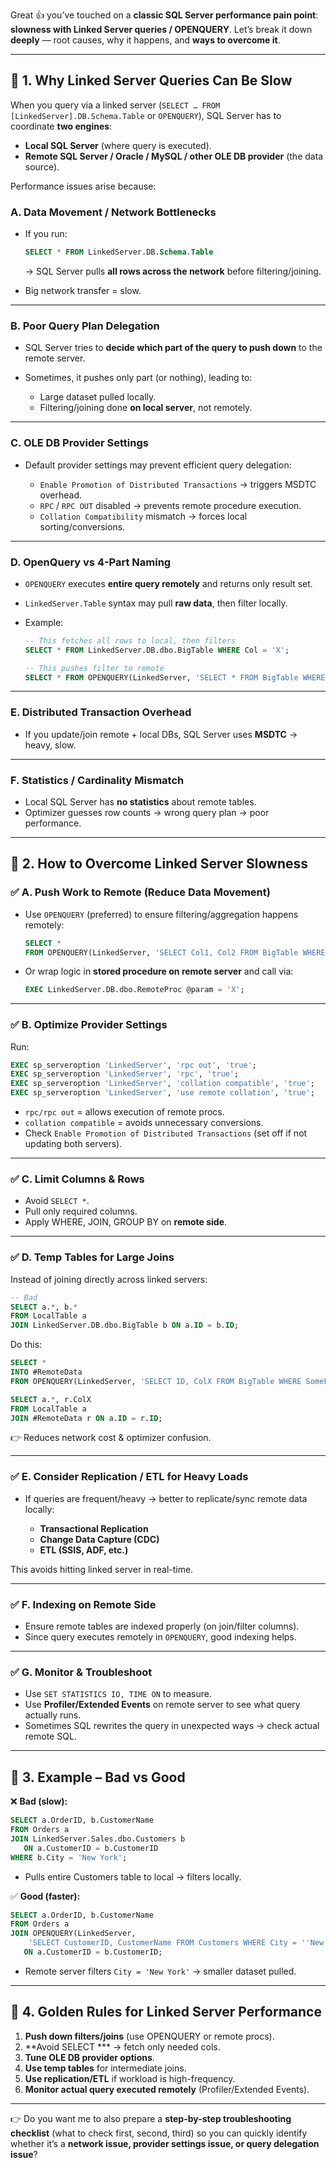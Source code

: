 Great 👍 you’ve touched on a **classic SQL Server performance pain point**: **slowness with Linked Server queries / OPENQUERY**.
Let’s break it down **deeply** — root causes, why it happens, and **ways to overcome it**.

---

## 🔹 1. Why Linked Server Queries Can Be Slow

When you query via a linked server (`SELECT … FROM [LinkedServer].DB.Schema.Table` or `OPENQUERY`), SQL Server has to coordinate **two engines**:

* **Local SQL Server** (where query is executed).
* **Remote SQL Server / Oracle / MySQL / other OLE DB provider** (the data source).

Performance issues arise because:

### **A. Data Movement / Network Bottlenecks**

* If you run:

  ```sql
  SELECT * FROM LinkedServer.DB.Schema.Table
  ```

  → SQL Server pulls **all rows across the network** before filtering/joining.
* Big network transfer = slow.

---

### **B. Poor Query Plan Delegation**

* SQL Server tries to **decide which part of the query to push down** to the remote server.
* Sometimes, it pushes only part (or nothing), leading to:

  * Large dataset pulled locally.
  * Filtering/joining done **on local server**, not remotely.

---

### **C. OLE DB Provider Settings**

* Default provider settings may prevent efficient query delegation:

  * `Enable Promotion of Distributed Transactions` → triggers MSDTC overhead.
  * `RPC` / `RPC OUT` disabled → prevents remote procedure execution.
  * `Collation Compatibility` mismatch → forces local sorting/conversions.

---

### **D. OpenQuery vs 4-Part Naming**

* `OPENQUERY` executes **entire query remotely** and returns only result set.
* `LinkedServer.Table` syntax may pull **raw data**, then filter locally.
* Example:

  ```sql
  -- This fetches all rows to local, then filters
  SELECT * FROM LinkedServer.DB.dbo.BigTable WHERE Col = 'X';

  -- This pushes filter to remote
  SELECT * FROM OPENQUERY(LinkedServer, 'SELECT * FROM BigTable WHERE Col = ''X''');
  ```

---

### **E. Distributed Transaction Overhead**

* If you update/join remote + local DBs, SQL Server uses **MSDTC** → heavy, slow.

---

### **F. Statistics / Cardinality Mismatch**

* Local SQL Server has **no statistics** about remote tables.
* Optimizer guesses row counts → wrong query plan → poor performance.

---

## 🔹 2. How to Overcome Linked Server Slowness

### ✅ **A. Push Work to Remote (Reduce Data Movement)**

* Use `OPENQUERY` (preferred) to ensure filtering/aggregation happens remotely:

  ```sql
  SELECT * 
  FROM OPENQUERY(LinkedServer, 'SELECT Col1, Col2 FROM BigTable WHERE Col2 = ''X''');
  ```

* Or wrap logic in **stored procedure on remote server** and call via:

  ```sql
  EXEC LinkedServer.DB.dbo.RemoteProc @param = 'X';
  ```

---

### ✅ **B. Optimize Provider Settings**

Run:

```sql
EXEC sp_serveroption 'LinkedServer', 'rpc out', 'true';
EXEC sp_serveroption 'LinkedServer', 'rpc', 'true';
EXEC sp_serveroption 'LinkedServer', 'collation compatible', 'true';
EXEC sp_serveroption 'LinkedServer', 'use remote collation', 'true';
```

* `rpc/rpc out` = allows execution of remote procs.
* `collation compatible` = avoids unnecessary conversions.
* Check `Enable Promotion of Distributed Transactions` (set off if not updating both servers).

---

### ✅ **C. Limit Columns & Rows**

* Avoid `SELECT *`.
* Pull only required columns.
* Apply WHERE, JOIN, GROUP BY on **remote side**.

---

### ✅ **D. Temp Tables for Large Joins**

Instead of joining directly across linked servers:

```sql
-- Bad
SELECT a.*, b.* 
FROM LocalTable a
JOIN LinkedServer.DB.dbo.BigTable b ON a.ID = b.ID;
```

Do this:

```sql
SELECT * 
INTO #RemoteData
FROM OPENQUERY(LinkedServer, 'SELECT ID, ColX FROM BigTable WHERE SomeFilter = ''Y''');

SELECT a.*, r.ColX
FROM LocalTable a
JOIN #RemoteData r ON a.ID = r.ID;
```

👉 Reduces network cost & optimizer confusion.

---

### ✅ **E. Consider Replication / ETL for Heavy Loads**

* If queries are frequent/heavy → better to replicate/sync remote data locally:

  * **Transactional Replication**
  * **Change Data Capture (CDC)**
  * **ETL (SSIS, ADF, etc.)**

This avoids hitting linked server in real-time.

---

### ✅ **F. Indexing on Remote Side**

* Ensure remote tables are indexed properly (on join/filter columns).
* Since query executes remotely in `OPENQUERY`, good indexing helps.

---

### ✅ **G. Monitor & Troubleshoot**

* Use `SET STATISTICS IO, TIME ON` to measure.
* Use **Profiler/Extended Events** on remote server to see what query actually runs.
* Sometimes SQL rewrites the query in unexpected ways → check actual remote SQL.

---

## 🔹 3. Example – Bad vs Good

❌ **Bad (slow):**

```sql
SELECT a.OrderID, b.CustomerName
FROM Orders a
JOIN LinkedServer.Sales.dbo.Customers b
   ON a.CustomerID = b.CustomerID
WHERE b.City = 'New York';
```

* Pulls entire Customers table to local → filters locally.

✅ **Good (faster):**

```sql
SELECT a.OrderID, b.CustomerName
FROM Orders a
JOIN OPENQUERY(LinkedServer,
    'SELECT CustomerID, CustomerName FROM Customers WHERE City = ''New York''') b
   ON a.CustomerID = b.CustomerID;
```

* Remote server filters `City = 'New York'` → smaller dataset pulled.

---

## 🔹 4. Golden Rules for Linked Server Performance

1. **Push down filters/joins** (use OPENQUERY or remote procs).
2. \*\*Avoid SELECT \*\*\* → fetch only needed cols.
3. **Tune OLE DB provider options**.
4. **Use temp tables** for intermediate joins.
5. **Use replication/ETL** if workload is high-frequency.
6. **Monitor actual query executed remotely** (Profiler/Extended Events).

---

👉 Do you want me to also prepare a **step-by-step troubleshooting checklist** (what to check first, second, third) so you can quickly identify whether it’s a **network issue, provider settings issue, or query delegation issue**?
